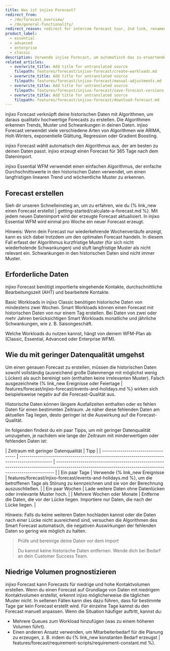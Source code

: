 ```yaml
---
title: Was ist injixo Forecast?
redirect_from:
  - /de/forecast_overview/
  - /de/general-functionality/
redirect_reason: redirect for intercom forecast tour, 2nd link, renamed article in june 2021
product_label:
  - essential
  - advanced
  - enterprise
  - classic
description: Verwende injixo Forecast, um automatisch das zu erwartende Kontaktvolumen und die AHT zu ermitteln.
related_articles:
  - overwrite_title: Add title for untranslated source
    filepath: features/forecast/injixo-forecast/create-workloads.md
  - overwrite_title: Add title for untranslated source
    filepath: features/forecast/injixo-forecast/manual-adjustments.md
  - overwrite_title: Add title for untranslated source
    filepath: features/forecast/injixo-forecast/save-forecast-versions.md
  - overwrite_title: Add title for untranslated source
    filepath: features/forecast/injixo-forecast/download-forecast.md
---
```


injixo Forecast verknüpft deine historischen Daten mit Algorithmen, um daraus qualitativ hochwertige Forecasts zu erstellen. Die Algorithmen erkennen Trends, Muster und Schwankungen in deinen Daten. injixo Forecast verwendet viele verschiedene Arten von Algorithmen wie ARIMA, Holt-Winters, exponentielle Glättung, Regression oder Gradient Boosting.

injixo Forecast wählt automatisch den Algorithmus aus, der am besten zu deinen Daten passt. injixo erzeugt einen Forecast für 365 Tage nach dem Datenimport.

injixo Essential WFM verwendet einen einfachen Algorithmus, der einfache Durchschnittswerte in den historischen Daten verwendet, um einen langfristigen linearen Trend und wöchentliche Muster zu erkennen.

## Forecast erstellen

Sieh dir unseren Schnelleinstieg an, um zu erfahren, wie du {% link_new einen Forecast erstellst | getting-started/calculate-a-forecast.md %}. Mit jedem neuen Datenimport wird der erzeugte Forecast aktualisiert. In injixo Essential WFM wird einmal pro Woche ein neuer Forecast erzeugt.

Hinweis: Wenn dein Forecast nur wiederkehrende Wochenverläufe anzeigt, kann es sich dabei trotzdem um den optimalen Forecast handeln. In diesem Fall erfasst der Algorithmus kurzfristige Muster (für sich nicht wiederholende Schwankungen) und stuft langfristige Muster als nicht relevant ein. Schwankungen in den historischen Daten sind nicht immer Muster.

## Erforderliche Daten

injixo Forecast benötigt importierte eingehende Kontakte, durchschnittliche Bearbeitungszeit (AHT) und bearbeitete Kontakte.

Basic Workloads in injixo Classic benötigen historische Daten von mindestens zwei Wochen. Smart Workloads können einen Forecast mit historischen Daten von nur einem Tag erstellen. Bei Daten von zwei oder mehr Jahren berücksichtigen Smart Workloads monatliche und jährliche Schwankungen, wie z.&nbsp;B. Saisongeschäft.

Welche Workloads du nutzen kannst, hängt von deinem WFM-Plan ab (Classic, Essential, Advanced oder Enterprise WFM).

## Wie du mit geringer Datenqualität umgehst

Um einen genauen Forecast zu erstellen, müssen die historischen Daten sowohl vollständig (ausreichend große Datenmenge mit möglichst wenig Lücken) als auch bereinigt sein (enthalten keine irrelevanten Muster). Falsch ausgezeichnete {% link_new Ereignisse oder Feiertage | features/forecast/injixo-forecast/events-and-holidays.md %} wirken sich beispielsweise negativ auf die Forecast-Qualität aus.

Historische Daten können längere Ausfallzeiten enthalten oder es fehlen Daten für einen bestimmten Zeitraum. Je näher diese fehlenden Daten am aktuellen Tag liegen, desto geringer ist die Auswirkung auf die Forecast-Qualität.

Im folgenden findest du ein paar Tipps, um mit geringer Datenqualität umzugehen, je nachdem wie lange der Zeitraum mit minderwertigen oder fehlenden Daten ist:

| Zeitraum mit geringer Datenqualität | Tipp                                                                                           |
| ----------------------------------- | ---------------------------------------------------------------------------------------------- | ----------------------------------------------------------------------------------------------------------------------------------------------------------- |
| Ein paar Tage                       | Verwende {% link_new Ereignisse                                                                | features/forecast/injixo-forecast/events-and-holidays.md %}, um die betroffenen Tage als Störung zu kennzeichnen und sie von der Berechnung auszuschließen. |
| Ein paar Wochen                     | Lade weitere Daten ohne Datenlücken oder irrelevante Muster hoch.                              |
| Mehrere Wochen oder Monate          | Entferne die Daten, die vor der Lücke liegen. Importiere nur Daten, die nach der Lücke liegen. |

Hinweis: Falls du keine weiteren Daten hochladen kannst oder die Daten nach einer Lücke nicht ausreichend sind, versuchen die Algorithmen des Smart Forecast automatisch, die negativen Auswirkungen der fehlenden Daten so gering wie möglich zu halten.

> Prüfe und bereinige deine Daten vor dem Import
>
> Du kannst keine historische Daten entfernen. Wende dich bei Bedarf an dein Customer Success Team.

## Niedrige Volumen prognostizieren

injixo Forecast kann Forecasts für niedrige und hohe Kontaktvolumen erstellen. Wenn du einen Forecast auf Grundlage von Daten mit niedrigem Kontaktvolumen erstellst, erkennt injixo möglicherweise die täglichen Muster nicht. In seltenen Fällen kann dies dazu führen, dass für bestimmte Tage gar kein Forecast erstellt wird. Für einzelne Tage kannst du den Forecast manuell anpassen. Wenn die Situation häufiger auftritt, kannst du:

- Mehrere Queues zum Workload hinzufügen (was zu einem höheren Volumen führt).
- Einen anderen Ansatz verwenden, um Mitarbeiterbedarf für die Planung zu erzeugen, z.&nbsp;B. indem du {% link_new konstanten Bedarf erzeugst | features/forecast/requirement-scripts/requirement-constant.md %}.
